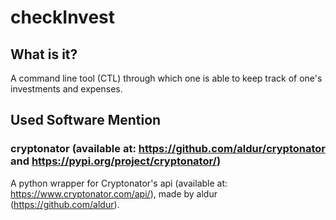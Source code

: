 # checkInvest

## What is it?

A command line tool (CTL) through which one is able to keep track of one's investments and expenses.

## Used Software Mention

### cryptonator (available at: https://github.com/aldur/cryptonator and https://pypi.org/project/cryptonator/)

A python wrapper for Cryptonator's api (available at: https://www.cryptonator.com/api/), made by aldur (https://github.com/aldur).
